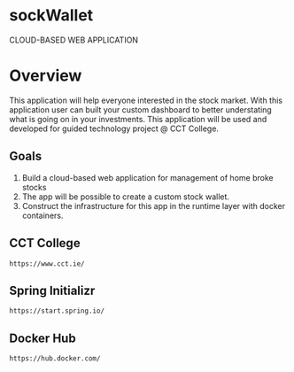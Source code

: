# sockWallet
CLOUD-BASED WEB APPLICATION

# Overview

This application will help everyone interested in the stock market. With this application user can
built your custom dashboard to better understating what is going on in your investments. 
This application will be used and developed for guided technology project @ CCT College.

## Goals

1. Build a cloud-based web application for management of home broke stocks
2. The app will be possible to create a custom stock wallet.
3. Construct the infrastructure for this app in the runtime layer with docker containers.

## CCT College
```
https://www.cct.ie/
```

## Spring Initializr
```
https://start.spring.io/
```

## Docker Hub
```
https://hub.docker.com/
```

